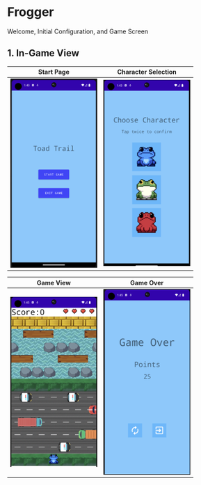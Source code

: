 # Frogger
Welcome, Initial Configuration, and Game Screen 


## 1. In-Game View

| Start Page | Character Selection |
|:----:|:----:|
|<img src="./assets/start_page.png" width=200 >|<img src="./assets/character_selection.png" width=200 > |

| Game View | Game Over |
|:----:|:----:|
|<img src="./assets/game_view.PNG" width=200 > |<img src="./assets/game_over.png" width=200 >|

